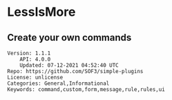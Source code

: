 # LessIsMore
## Create your own commands
```properties
Version: 1.1.1
    API: 4.0.0
    Updated: 07-12-2021 04:52:40 UTC
Repo: https://github.com/SOF3/simple-plugins
License: unlicense
Categories: General,Informational
Keywords: command,custom,form,message,rule,rules,ui
```